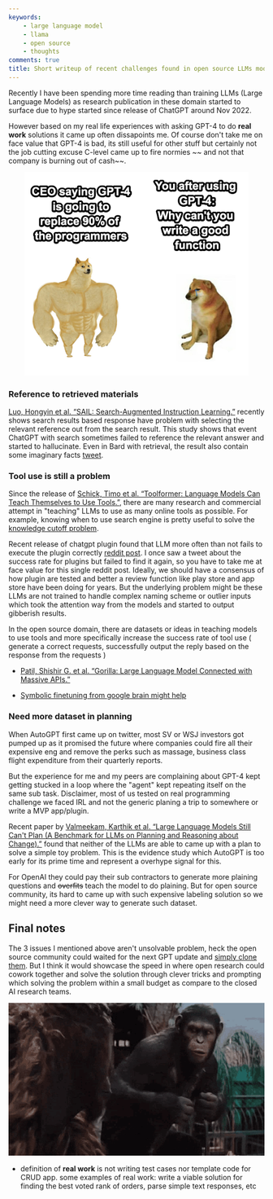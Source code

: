 ```yaml
---
keywords:
    - large language model
    - llama
    - open source
    - thoughts
comments: true
title: Short writeup of recent challenges found in open source LLMs models (May 2023)
---
```


Recently I have been spending more time reading than training LLMs (Large Language Models) as research publication in these domain started to surface due to hype started since release of ChatGPT around Nov 2022. 

However based on my real life experiences with asking GPT-4 to do **real work** solutions it came up often dissapoints me. Of course don't take me on face value that GPT-4 is bad, its still useful for other stuff but certainly not the job cutting excuse C-level came up to fire normies ~~ and not that company is burning out of cash~~.

<p align="center">
<img src="https://github.com/theblackcat102/theblackcat102.github.io/blob/master/images/1685149395989.png?raw=true" height=400 stylesheet="center">
</p>

### Reference to retrieved materials

[Luo, Hongyin et al. “SAIL: Search-Augmented Instruction Learning.”](https://arxiv.org/abs/2305.15225) recently shows search results based response have problem with selecting the relevant reference out from the search result. This study shows that event ChatGPT with search sometimes failed to reference the relevant answer and started to hallucinate. Even in Bard with retrieval, the result also contain some imaginary facts [tweet](https://twitter.com/adrianhon/status/1638214826957611014). 

### Tool use is still a problem

Since the release of [Schick, Timo et al. “Toolformer: Language Models Can Teach Themselves to Use Tools.”](https://arxiv.org/abs/2302.04761), there are many research and commercial attempt in "teaching" LLMs to use as many online tools as possible. For example, knowing when to use search engine is pretty useful to solve the [knowledge cutoff problem](https://news.ycombinator.com/item?id=35216648).

Recent release of chatgpt plugin found that LLM more often than not fails to execute the plugin correctly [reddit post](https://www.reddit.com/r/ChatGPT/comments/13jgd8t/new_web_browsing_failures/). I once saw a tweet about the success rate for plugins but failed to find it again, so you have to take me at face value for this single reddit post. Ideally, we should have a consensus of how plugin are tested and better a review function like play store and app store have been doing for years. But the underlying problem might be these LLMs are not trained to handle complex naming scheme or outlier inputs which took the attention way from the models and started to output gibberish results.

In the open source domain, there are datasets or ideas in teaching models to use tools and more specifically increase the success rate of tool use ( generate a correct requests, successfully output the reply based on the response from the requests )

* [Patil, Shishir G. et al. “Gorilla: Large Language Model Connected with Massive APIs.”](https://arxiv.org/abs/2305.15334)

* [Symbolic finetuning from google brain might help](https://twitter.com/richardsocher/status/1658946465233002496?s=21)


### Need more dataset in planning

When AutoGPT first came up on twitter, most SV or WSJ investors got pumped up as it promised the future where companies could fire all their expensive eng and remove the perks such as massage, business class flight expenditure from their quarterly reports.

But the experience for me and my peers are complaining about GPT-4 kept getting stucked in a loop where the "agent" kept repeating itself on the same sub task. Disclaimer, most of us tested on real programming challenge we faced IRL and not the generic planing a trip to somewhere or write a MVP app/plugin. 

Recent paper by [Valmeekam, Karthik et al. “Large Language Models Still Can't Plan (A Benchmark for LLMs on Planning and Reasoning about Change).”](https://arxiv.org/pdf/2206.10498.pdf) found that neither of the LLMs are able to came up with a plan to solve a simple toy problem. This is the evidence study which AutoGPT is too early for its prime time and represent a overhype signal for this.

For OpenAI they could pay their sub contractors to generate more plaining questions and ~~overfits~~ teach the model to do plaining. But for open source community, its hard to came up with such expensive labeling solution so we might need a more clever way to generate such dataset.

## Final notes

The 3 issues I mentioned above aren't unsolvable problem, heck the open source community could waited for the next GPT update and [simply clone them](https://arxiv.org/abs/2305.15717). But I think it would showcase the speed in where open research could cowork together and solve the solution through clever tricks and prompting which solving the problem within a small budget as compare to the closed AI research teams.

<p align="center">
<img src="https://github.com/theblackcat102/theblackcat102.github.io/blob/master/images/apes-together-strong-0p1sf.gif?raw=true" height=300 stylesheet="center">
</p>


* definition of **real work** is not writing test cases nor template code for CRUD app. some examples of real work: write a viable solution for finding the best voted rank of orders, parse simple text responses, etc

